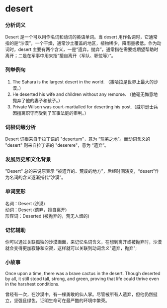 # desert

### 分析词义

  

Desert 是一个可以用作名词和动词的英语单词。当 desert 用作名词时，它通常指的是“沙漠”，一个干燥，通常沙土覆盖的地区，植物稀少，降雨量极低。作为动词时，desert 主要有两个含义，一是“遗弃，抛弃”，通常指在需要或期望帮助时离开；二是在军事中用来指“擅自离开（军队、职位等）”。

  

### 列举例句

  

1.  The Sahara is the largest desert in the world. （撒哈拉是世界上最大的沙漠。）
2.  He deserted his wife and children without any remorse. （他毫无悔意地抛弃了他的妻子和孩子。）
3.  Private Wilson was court-martialled for deserting his post.（威尔逊士兵因擅离职守而受到了军事法庭的审判。）

  

### 词根词缀分析

  

Desert 词根来自于拉丁语的 "desertum"，意为 “荒芜之地”。而动词含义的 "desert" 则来自拉丁语的 "deserere"，意为 “遗弃”。

  

### 发展历史和文化背景

  

"Desert" 总的来说原表示 “被遗弃的、荒废的地方”，后经时间演变，“desert”作为名词的含义逐渐指代“沙漠”。

  

### 单词变形

  

名词：Desert (沙漠)  
动词：Desert (遗弃，擅自离开)  
形容词：Deserted (被抛弃的，荒无人烟的)

  

### 记忆辅助

  

你可以通过关联孤独的沙漠画面，来记忆名词含义，在想到离开或被抛弃时，沙漠就会变得更加寂静和空寂，这样就可以关联到动词含义"遗弃，抛弃";

  

### 小故事

  

Once upon a time, there was a brave cactus in the desert. Though deserted by all, it still stood tall, strong, and green, proving that life could thrive even in the harshest conditions.

  

曾经有一次，在沙漠中，有一棵勇敢的仙人掌。尽管被所有人遗弃，但他仍然挺立，坚强且绿色，证明生命可在最严酷的环境中繁荣。
